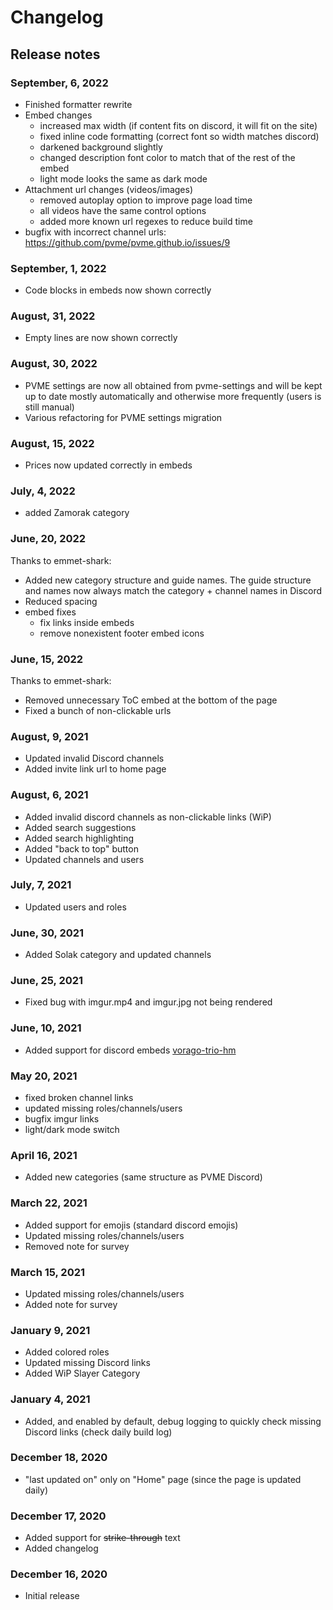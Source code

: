 # Changelog

## Release notes

### September, 6, 2022

- Finished formatter rewrite
- Embed changes
  - increased max width (if content fits on discord, it will fit on the site)
  - fixed inline code formatting (correct font so width matches discord)
  - darkened background slightly
  - changed description font color to match that of the rest of the embed
  - light mode looks the same as dark mode
- Attachment url changes (videos/images)
  - removed autoplay option to improve page load time
  - all videos have the same control options
  - added more known url regexes to reduce build time
- bugfix with incorrect channel urls: https://github.com/pvme/pvme.github.io/issues/9

### September, 1, 2022

- Code blocks in embeds now shown correctly

### August, 31, 2022

- Empty lines are now shown correctly

### August, 30, 2022

- PVME settings are now all obtained from pvme-settings and will be kept up to date mostly automatically and otherwise more frequently (users is still manual)
- Various refactoring for PVME settings migration

### August, 15, 2022

- Prices now updated correctly in embeds

### July, 4, 2022

- added Zamorak category

### June, 20, 2022

Thanks to emmet-shark:

- Added new category structure and guide names. The guide structure and names now always match the category + channel names in Discord 
- Reduced spacing
- embed fixes
  - fix links inside embeds
  - remove nonexistent footer embed icons

### June, 15, 2022

Thanks to emmet-shark:

- Removed unnecessary ToC embed at the bottom of the page
- Fixed a bunch of non-clickable urls

### August, 9, 2021

- Updated invalid Discord channels
- Added invite link url to home page

### August, 6, 2021

- Added invalid discord channels as non-clickable links (WiP)
- Added search suggestions
- Added search highlighting
- Added "back to top" button
- Updated channels and users

### July, 7, 2021

- Updated users and roles

### June, 30, 2021

- Added Solak category and updated channels

### June, 25, 2021

- Fixed bug with imgur.mp4 and imgur.jpg not being rendered

### June, 10, 2021

- Added support for discord embeds [vorago-trio-hm](https://pvme.github.io/pvme-guides/vorago/vorago-trio-hm/#safe-phases-10-11)

### May 20, 2021

- fixed broken channel links
- updated missing roles/channels/users
- bugfix imgur links
- light/dark mode switch

### April 16, 2021

- Added new categories (same structure as PVME Discord)

### March 22, 2021

- Added support for emojis (standard discord emojis)
- Updated missing roles/channels/users
- Removed note for survey

### March 15, 2021

- Updated missing roles/channels/users
- Added note for survey

### January 9, 2021

- Added colored roles
- Updated missing Discord links
- Added WiP Slayer Category

### January 4, 2021

- Added, and enabled by default, debug logging to quickly check missing Discord links (check daily build log)

### December 18, 2020

- "last updated on" only on "Home" page (since the page is updated daily)

### December 17, 2020

- Added support for ~~strike-through~~ text
- Added changelog

### December 16, 2020

- Initial release
